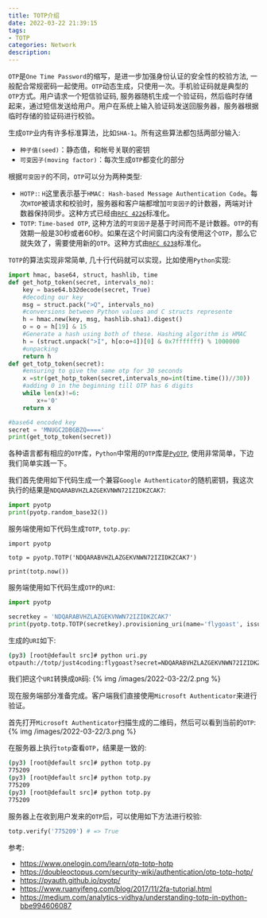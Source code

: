 ```yaml
---
title: TOTP介绍
date: 2022-03-22 21:39:15
tags:
- TOTP
categories: Network
description:
---
```

`OTP`是`One Time Password`的缩写，是进一步加强身份认证的安全性的校验方法, 一般配合常规密码一起使用。`OTP`动态生成，只使用一次。手机验证码就是典型的`OTP`方式。用户请求一个短信验证码, 服务器随机生成一个验证码，然后临时存储起来，通过短信发送给用户。用户在系统上输入验证码发送回服务器，服务器根据临时存储的验证码进行校验。

生成`OTP`业内有许多标准算法，比如`SHA-1`。所有这些算法都包括两部分输入:
* `种子值(seed)`：静态值，和帐号关联的密钥
* `可变因子(moving factor)`：每次生成`OTP`都变化的部分

<!--more-->

根据`可变因子`的不同，`OTP`可以分为两种类型:
* `HOTP:`: `H`这里表示基于`HMAC: Hash-based Message Authentication Code`。每次`HTOP`被请求和校验时，服务器和客户端都增加`可变因子`的计数器，两端对计数器保持同步。这种方式已经由[`RFC 4226`](https://datatracker.ietf.org/doc/html/rfc4226)标准化。
* `TOTP`: `Time-based OTP`, 这种方法的`可变因子`是基于时间而不是计数器。`OTP`的有效期一般是30秒或者60秒。如果在这个时间窗口内没有使用这个`OTP`，那么它就失效了，需要使用新的`OTP`。这种方式由[`RFC 6238`](https://datatracker.ietf.org/doc/html/rfc6238)标准化。

`TOTP`的算法实现非常简单, 几十行代码就可以实现，比如使用`Python`实现:
```python
import hmac, base64, struct, hashlib, time
def get_hotp_token(secret, intervals_no):
    key = base64.b32decode(secret, True)
    #decoding our key
    msg = struct.pack(">Q", intervals_no)
    #conversions between Python values and C structs represente
    h = hmac.new(key, msg, hashlib.sha1).digest()
    o = o = h[19] & 15
    #Generate a hash using both of these. Hashing algorithm is HMAC
    h = (struct.unpack(">I", h[o:o+4])[0] & 0x7fffffff) % 1000000
    #unpacking
    return h
def get_totp_token(secret):
    #ensuring to give the same otp for 30 seconds
    x =str(get_hotp_token(secret,intervals_no=int(time.time())//30))
    #adding 0 in the beginning till OTP has 6 digits
    while len(x)!=6:
        x+='0'
    return x

#base64 encoded key
secret = 'MNUGC2DBGBZQ===='
print(get_totp_token(secret))
```

各种语言都有相应的`OTP`库，`Python`中常用的`OTP`库是[`PyOTP`](https://pyauth.github.io/pyotp/), 使用非常简单，下边我们简单实践一下。

我们首先使用如下代码生成一个兼容`Google Authenticator`的随机密钥，我这次执行的结果是`NDQARABVHZLAZGEKVNWN72IZIDKZCAK7`:
```python
import pyotp
print(pyotp.random_base32())
```

服务端使用如下代码生成`TOTP`, `totp.py`:
```python:
import pyotp

totp = pyotp.TOTP('NDQARABVHZLAZGEKVNWN72IZIDKZCAK7')

print(totp.now())
```

服务端使用如下代码生成`OTP`的`URI`:
```python
import pyotp

secretkey = 'NDQARABVHZLAZGEKVNWN72IZIDKZCAK7'
print(pyotp.totp.TOTP(secretkey).provisioning_uri(name='flygoast', issuer_name='just4coding'))
```

生成的`URI`如下:
```bash
(py3) [root@default src]# python uri.py
otpauth://totp/just4coding:flygoast?secret=NDQARABVHZLAZGEKVNWN72IZIDKZCAK7&issuer=just4coding
```

我们把这个`URI`转换成`QR`码:
{% img /images/2022-03-22/2.png %}

现在服务端部分准备完成。客户端我们直接使用`Microsoft Authenticator`来进行验证。

首先打开`Microsoft Authenticator`扫描生成的二维码，然后可以看到当前的`OTP`:
{% img /images/2022-03-22/3.png %}

在服务器上执行`totp`查看`OTP`，结果是一致的:
```bash
(py3) [root@default src]# python totp.py
775209
(py3) [root@default src]# python totp.py
775209
(py3) [root@default src]# python totp.py
775209
```

服务器上在收到用户发来的`OTP`后，可以使用如下方法进行校验:
```python
totp.verify('775209') # => True
```

参考:
* https://www.onelogin.com/learn/otp-totp-hotp
* https://doubleoctopus.com/security-wiki/authentication/otp-totp-hotp/
* https://pyauth.github.io/pyotp/
* https://www.ruanyifeng.com/blog/2017/11/2fa-tutorial.html
* https://medium.com/analytics-vidhya/understanding-totp-in-python-bbe994606087

